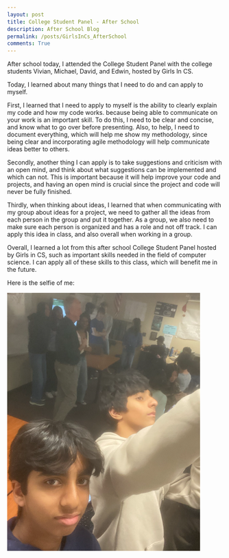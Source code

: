 ```yaml
---
layout: post
title: College Student Panel - After School
description: After School Blog
permalink: /posts/GirlsInCs_AfterSchool
comments: True
---
```


After school today, I attended the College Student Panel with the college students Vivian, Michael, David, and Edwin, hosted by Girls In CS. 

Today, I learned about many things that I need to do and can apply to myself.

First, I learned that I need to apply to myself is the ability to clearly explain my code and how my code works. because being able to communicate on your work is an important skill. To do this, I need to be clear and concise, and know what to go over before presenting. Also, to help, I need to document everything, which will help me show my methodology, since being clear and incorporating agile methodology will help communicate ideas better to others.

Secondly, another thing I can apply is to take suggestions and criticism with an open mind, and think about what suggestions can be implemented and which can not. This is important because it will help improve your code and projects, and having an open mind is crucial since the project and code will never be fully finished.

Thirdly, when thinking about ideas, I learned that when communicating with my group about ideas for a project, we need to gather all the ideas from each person in the group and put it together. As a group, we also need to make sure each person is organized and has a role and not off track. I can apply this idea in class, and also overall when working in a group.

Overall, I learned a lot from this after school College Student Panel hosted by Girls in CS, such as important skills needed in the field of computer science. I can apply all of these skills to this class, which will benefit me in the future.

Here is the selfie of me:

<img src="../images/college_student_panel_after_achool.png">

